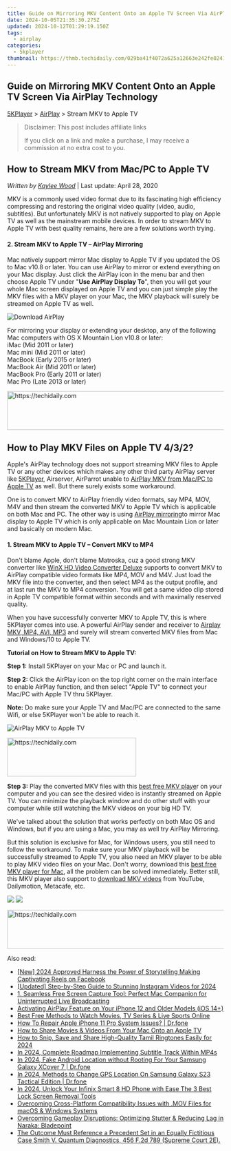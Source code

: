 ```yaml
---
title: Guide on Mirroring MKV Content Onto an Apple TV Screen Via AirPlay Technology
date: 2024-10-05T21:35:30.275Z
updated: 2024-10-12T01:29:19.150Z
tags:
  - airplay
categories:
  - 5kplayer
thumbnail: https://thmb.techidaily.com/029ba41f4072a625a12663e242fe0241f864e3cc7e4fb5de060add9d7faf8df5.jpg
---
```


## Guide on Mirroring MKV Content Onto an Apple TV Screen Via AirPlay Technology

[5KPlayer](https://tools.techidaily.com/5kplayer/products/) \> [AirPlay](https://tools.techidaily.com/5kplayer/airplay/) \> Stream MKV to Apple TV

>  Disclaimer: This post includes affiliate links
>
>  If you click on a link and make a purchase, I may receive a commission at no extra cost to you.
>

## How to Stream MKV from Mac/PC to Apple TV

 _Written by [Kaylee Wood](https://www.quora.com/profile/Amanda-Hu-21)_ | Last update: April 28, 2020

MKV is a commonly used video format due to its fascinating high efficiency compressing and restoring the original video quality (video, audio, subtitles). But unfortunately MKV is not natively supported to play on Apple TV as well as the mainstream mobile devices. In order to stream MKV to Apple TV with best quality remains, here are a few solutions worth trying.

#### **2\. Stream MKV to Apple TV – AirPlay Mirroring**

Mac natively support mirror Mac display to Apple TV if you updated the OS to Mac v10.8 or later. You can use AirPlay to mirror or extend everything on your Mac display. Just click the AirPlay icon in the menu bar and then choose Apple TV under "**Use AirPlay Display To**", then you will get your whole Mac screen displayed on Apple TV and you can just simple play the MKV files with a MKV player on your Mac, the MKV playback will surely be streamed on Apple TV as well. 

![Download AirPlay](https://www.5kplayer.com/airplay/img/macbook-pro.jpg)

For mirroring your display or extending your desktop, any of the following Mac computers with OS X Mountain Lion v10.8 or later:  
iMac (Mid 2011 or later)  
Mac mini (Mid 2011 or later)  
MacBook (Early 2015 or later)  
MacBook Air (Mid 2011 or later)  
MacBook Pro (Early 2011 or later)  
Mac Pro (Late 2013 or later) 

<!-- affiliate ads begin -->
<a href="https://appsumo.8odi.net/c/5597632/2144309/7443" target="_top" id="2144309">
  <img src="//a.impactradius-go.com/display-ad/7443-2144309" border="0" alt="https://techidaily.com" width="728" height="90"/>
</a>
<img height="0" width="0" src="https://appsumo.8odi.net/i/5597632/2144309/7443" style="position:absolute;visibility:hidden;" border="0" />
<!-- affiliate ads end -->

## How to Play MKV Files on Apple TV 4/3/2?

 Apple's AirPlay technology does not support streaming MKV files to Apple TV or any other devices which makes any other third party AirPlay server like [5KPlayer](https://tools.techidaily.com/5kplayer/products/), Airserver, AirParrot unable to [AirPlay MKV from Mac/PC to Apple TV](https://tools.techidaily.com/5kplayer/airplay/) as well. But there surely exists some workaround. 

One is to convert MKV to AirPlay friendly video formats, say MP4, MOV, M4V and then stream the converted MKV to Apple TV which is applicable on both Mac and PC. The other way is using [AirPlay mirroring](https://tools.techidaily.com/5kplayer/airplay/)to mirror Mac display to Apple TV which is only applicable on Mac Mountain Lion or later and basically on modern Mac.

#### **1\. Stream MKV to Apple TV – Convert MKV to MP4**

Don't blame Apple, don't blame Matroska, cuz a good strong MKV converter like [WinX HD Video Converter Deluxe](https://tools.techidaily.com/5kplayer/products/) supports to convert MKV to AirPlay compatible video formats like MP4, MOV and M4V. Just load the MKV file into the converter, and then select MP4 as the output profile, and at last run the MKV to MP4 conversion. You will get a same video clip stored in Apple TV compatible format within seconds and with maximally reserved quality. 

When you have successfully converter MKV to Apple TV, this is where 5KPlayer comes into use. A powerful AirPlay sender and receiver to [Airplay MKV, MP4, AVI, MP3](https://tools.techidaily.com/5kplayer/airplay/) and surely will stream converted MKV files from Mac and Windows/10 to Apple TV. 

**Tutorial on How to Stream MKV to Apple TV:** 

**Step 1:** Install 5KPlayer on your Mac or PC and launch it. 

**Step 2:** Click the AirPlay icon on the top right corner on the main interface to enable AirPlay function, and then select "Apple TV" to connect your Mac/PC with Apple TV thru 5KPlayer. 

**Note:** Do make sure your Apple TV and Mac/PC are connected to the same Wifi, or else 5KPlayer won't be able to reach it. 

![AirPlay MKV to Apple TV](https://www.5kplayer.com/airplay/img/5k-airplay-xsy-airplay-with-win10-15021501.jpg) 

<!-- affiliate ads begin -->
<a href="https://aligracehair.sjv.io/c/5597632/1972679/19272" target="_top" id="1972679">
  <img src="//a.impactradius-go.com/display-ad/19272-1972679" border="0" alt="https://techidaily.com" width="300" height="90"/>
</a>
<img height="0" width="0" src="https://aligracehair.sjv.io/i/5597632/1972679/19272" style="position:absolute;visibility:hidden;" border="0" />
<!-- affiliate ads end -->

**Step 3:** Play the converted MKV files with this [best free MKV playe](https://tools.techidaily.com/5kplayer/video-music-player/)r on your computer and you can see the desired video is instantly streamed on Apple TV. You can minimize the playback window and do other stuff with your computer while still watching the MKV videos on your big HD TV. 

We've talked about the solution that works perfectly on both Mac OS and Windows, but if you are using a Mac, you may as well try AirPlay Mirroring. 

But this solution is exclusive for Mac, for Windows users, you still need to follow the workaround. To make sure your MKV playback will be successfully streamed to Apple TV, you also need an MKV player to be able to play MKV video files on your Mac. Don't worry, download this [best free MKV player for Mac](https://tools.techidaily.com/5kplayer/video-music-player/), all the problem can be solved immediately. Better still, this MKV player also support to [download MKV videos](https://tools.techidaily.com/5kplayer/youtube-download/) from YouTube, Dailymotion, Metacafe, etc.

[![](https://www.5kplayer.com/airplay/../button/freedownwhitewin.png)](https://tools.techidaily.com/5kplayer/products/) [![](https://www.5kplayer.com/airplay/../button/freedownbackmac.png)](https://tools.techidaily.com/5kplayer/products/)

<!-- affiliate ads begin -->
<a href="https://aligracehair.sjv.io/c/5597632/2036501/19272" target="_top" id="2036501">
  <img src="//a.impactradius-go.com/display-ad/19272-2036501" border="0" alt="https://techidaily.com" width="728" height="90"/>
</a>
<img height="0" width="0" src="https://aligracehair.sjv.io/i/5597632/2036501/19272" style="position:absolute;visibility:hidden;" border="0" />
<!-- affiliate ads end -->

<ins class="adsbygoogle"
     style="display:block"
     data-ad-format="autorelaxed"
     data-ad-client="ca-pub-7571918770474297"
     data-ad-slot="1223367746"></ins>

<ins class="adsbygoogle"
     style="display:block"
     data-ad-client="ca-pub-7571918770474297"
     data-ad-slot="8358498916"
     data-ad-format="auto"
     data-full-width-responsive="true"></ins>

<span class="atpl-alsoreadstyle">Also read:</span>
<div><ul>
<li><a href="https://facebook-video-content.techidaily.com/new-2024-approved-harness-the-power-of-storytelling-making-captivating-reels-on-facebook/"><u>[New] 2024 Approved Harness the Power of Storytelling Making Captivating Reels on Facebook</u></a></li>
<li><a href="https://instagram-video-recordings.techidaily.com/updated-step-by-step-guide-to-stunning-instagram-videos-for-2024/"><u>[Updated] Step-by-Step Guide to Stunning Instagram Videos for 2024</u></a></li>
<li><a href="https://media-tips.techidaily.com/1-seamless-free-screen-capture-tool-perfect-mac-companion-for-uninterrupted-live-broadcasting/"><u>1. Seamless Free Screen Capture Tool: Perfect Mac Companion for Uninterrupted Live Broadcasting</u></a></li>
<li><a href="https://media-tips.techidaily.com/activating-airplay-feature-on-your-iphone-12-and-older-models-ios-14plus/"><u>Activating AirPlay Feature on Your iPhone 12 and Older Models (iOS 14+)</u></a></li>
<li><a href="https://media-tips.techidaily.com/best-free-methods-to-watch-movies-tv-series-and-live-sports-online/"><u>Best Free Methods to Watch Movies, TV Series & Live Sports Online</u></a></li>
<li><a href="https://techidaily.com/how-to-repair-apple-iphone-11-pro-system-issues-drfone-by-drfone-ios-system-repair-ios-system-repair/"><u>How To Repair Apple iPhone 11 Pro System Issues? | Dr.fone</u></a></li>
<li><a href="https://media-tips.techidaily.com/how-to-share-movies-and-videos-from-your-mac-onto-an-apple-tv/"><u>How to Share Movies & Videos From Your Mac Onto an Apple TV</u></a></li>
<li><a href="https://some-techniques.techidaily.com/how-to-snip-save-and-share-high-quality-tamil-ringtones-easily-for-2024/"><u>How to Snip, Save and Share High-Quality Tamil Ringtones Easily for 2024</u></a></li>
<li><a href="https://extra-hints.techidaily.com/in-2024-complete-roadmap-implementing-subtitle-track-within-mp4s/"><u>In 2024, Complete Roadmap Implementing Subtitle Track Within MP4s</u></a></li>
<li><a href="https://android-location.techidaily.com/in-2024-fake-android-location-without-rooting-for-your-samsung-galaxy-xcover-7-drfone-by-drfone-virtual/"><u>In 2024, Fake Android Location without Rooting For Your Samsung Galaxy XCover 7 | Dr.fone</u></a></li>
<li><a href="https://phone-solutions.techidaily.com/in-2024-methods-to-change-gps-location-on-samsung-galaxy-s23-tactical-edition-drfone-by-drfone-virtual-android/"><u>In 2024, Methods to Change GPS Location On Samsung Galaxy S23 Tactical Edition | Dr.fone</u></a></li>
<li><a href="https://unlock-android.techidaily.com/in-2024-unlock-your-infinix-smart-8-hd-phone-with-ease-the-3-best-lock-screen-removal-tools-by-drfone-android/"><u>In 2024, Unlock Your Infinix Smart 8 HD Phone with Ease The 3 Best Lock Screen Removal Tools</u></a></li>
<li><a href="https://media-tips.techidaily.com/overcoming-cross-platform-compatibility-issues-with-mov-files-for-macos-and-windows-systems/"><u>Overcoming Cross-Platform Compatibility Issues with .MOV Files for macOS & Windows Systems</u></a></li>
<li><a href="https://win-solutions.techidaily.com/overcoming-gameplay-disruptions-optimizing-stutter-and-reducing-lag-in-naraka-bladepoint/"><u>Overcoming Gameplay Disruptions: Optimizing Stutter & Reducing Lag in Naraka: Bladepoint</u></a></li>
<li><a href="https://media-tips.techidaily.com/the-outcome-must-reference-a-precedent-set-in-an-equally-fictitious-case-smith-v-quantum-diagnostics-456-f2d-789-supreme-court-2e/"><u>The Outcome Must Reference a Precedent Set in an Equally Fictitious Case Smith V. Quantum Diagnostics, 456 F.2d 789 (Supreme Court 2E).</u></a></li>
</ul></div>

